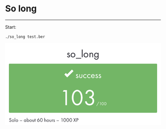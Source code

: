 # So long
___
Start:
~~~
./so_long test.ber
~~~
![](https://github.com/bepifani/so_long/blob/master/2022-09-01%2014-39-03.jpeg)